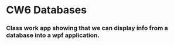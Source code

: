 # CW6 Databases

### Class work app showing that we can display info from a database into a wpf application.
